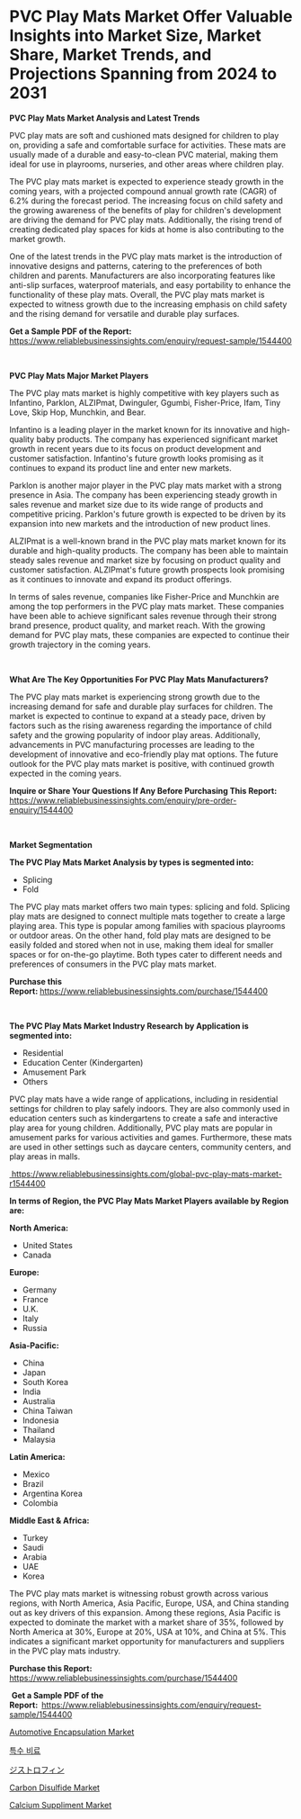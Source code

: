 <p><h1>PVC Play Mats Market Offer Valuable Insights into Market Size, Market Share, Market Trends, and Projections Spanning from 2024 to 2031</h1></p><p><strong>PVC Play Mats Market Analysis and Latest Trends</strong></p>
<p><p>PVC play mats are soft and cushioned mats designed for children to play on, providing a safe and comfortable surface for activities. These mats are usually made of a durable and easy-to-clean PVC material, making them ideal for use in playrooms, nurseries, and other areas where children play.</p><p>The PVC play mats market is expected to experience steady growth in the coming years, with a projected compound annual growth rate (CAGR) of 6.2% during the forecast period. The increasing focus on child safety and the growing awareness of the benefits of play for children's development are driving the demand for PVC play mats. Additionally, the rising trend of creating dedicated play spaces for kids at home is also contributing to the market growth.</p><p>One of the latest trends in the PVC play mats market is the introduction of innovative designs and patterns, catering to the preferences of both children and parents. Manufacturers are also incorporating features like anti-slip surfaces, waterproof materials, and easy portability to enhance the functionality of these play mats. Overall, the PVC play mats market is expected to witness growth due to the increasing emphasis on child safety and the rising demand for versatile and durable play surfaces.</p></p>
<p><strong>Get a Sample PDF of the Report:&nbsp;</strong> <a href="https://www.reliablebusinessinsights.com/enquiry/request-sample/1544400">https://www.reliablebusinessinsights.com/enquiry/request-sample/1544400</a></p>
<p>&nbsp;</p>
<p><strong>PVC Play Mats Major Market Players</strong></p>
<p><p>The PVC play mats market is highly competitive with key players such as Infantino, Parklon, ALZIPmat, Dwinguler, Ggumbi, Fisher-Price, Ifam, Tiny Love, Skip Hop, Munchkin, and Bear. </p><p>Infantino is a leading player in the market known for its innovative and high-quality baby products. The company has experienced significant market growth in recent years due to its focus on product development and customer satisfaction. Infantino's future growth looks promising as it continues to expand its product line and enter new markets.</p><p>Parklon is another major player in the PVC play mats market with a strong presence in Asia. The company has been experiencing steady growth in sales revenue and market size due to its wide range of products and competitive pricing. Parklon's future growth is expected to be driven by its expansion into new markets and the introduction of new product lines.</p><p>ALZIPmat is a well-known brand in the PVC play mats market known for its durable and high-quality products. The company has been able to maintain steady sales revenue and market size by focusing on product quality and customer satisfaction. ALZIPmat's future growth prospects look promising as it continues to innovate and expand its product offerings.</p><p>In terms of sales revenue, companies like Fisher-Price and Munchkin are among the top performers in the PVC play mats market. These companies have been able to achieve significant sales revenue through their strong brand presence, product quality, and market reach. With the growing demand for PVC play mats, these companies are expected to continue their growth trajectory in the coming years.</p></p>
<p>&nbsp;</p>
<p><strong>What Are The Key Opportunities For PVC Play Mats Manufacturers?</strong></p>
<p><p>The PVC play mats market is experiencing strong growth due to the increasing demand for safe and durable play surfaces for children. The market is expected to continue to expand at a steady pace, driven by factors such as the rising awareness regarding the importance of child safety and the growing popularity of indoor play areas. Additionally, advancements in PVC manufacturing processes are leading to the development of innovative and eco-friendly play mat options. The future outlook for the PVC play mats market is positive, with continued growth expected in the coming years.</p></p>
<p><strong>Inquire or Share Your Questions If Any Before Purchasing This Report:</strong> <a href="https://www.reliablebusinessinsights.com/enquiry/pre-order-enquiry/1544400">https://www.reliablebusinessinsights.com/enquiry/pre-order-enquiry/1544400</a></p>
<p>&nbsp;</p>
<p><strong>Market Segmentation</strong></p>
<p><strong>The PVC Play Mats Market Analysis by types is segmented into:</strong></p>
<p><ul><li>Splicing</li><li>Fold</li></ul></p>
<p><p>The PVC play mats market offers two main types: splicing and fold. Splicing play mats are designed to connect multiple mats together to create a large playing area. This type is popular among families with spacious playrooms or outdoor areas. On the other hand, fold play mats are designed to be easily folded and stored when not in use, making them ideal for smaller spaces or for on-the-go playtime. Both types cater to different needs and preferences of consumers in the PVC play mats market.</p></p>
<p><strong>Purchase this Report:&nbsp;</strong><a href="https://www.reliablebusinessinsights.com/purchase/1544400">https://www.reliablebusinessinsights.com/purchase/1544400</a></p>
<p>&nbsp;</p>
<p><strong>The PVC Play Mats Market Industry Research by Application is segmented into:</strong></p>
<p><ul><li>Residential</li><li>Education Center (Kindergarten)</li><li>Amusement Park</li><li>Others</li></ul></p>
<p><p>PVC play mats have a wide range of applications, including in residential settings for children to play safely indoors. They are also commonly used in education centers such as kindergartens to create a safe and interactive play area for young children. Additionally, PVC play mats are popular in amusement parks for various activities and games. Furthermore, these mats are used in other settings such as daycare centers, community centers, and play areas in malls.</p></p>
<p><a href="https://www.reliablebusinessinsights.com/global-pvc-play-mats-market-r1544400">&nbsp;https://www.reliablebusinessinsights.com/global-pvc-play-mats-market-r1544400</a></p>
<p><strong>In terms of Region, the PVC Play Mats Market Players available by Region are:</strong></p>
<p>
    <p> <strong> North America: </strong>
        <ul>
            <li>United States</li>
            <li>Canada</li>
        </ul>
        </p> 
    <p> <strong> Europe: </strong>
        <ul>
            <li>Germany</li>
            <li>France</li>
            <li>U.K.</li>
            <li>Italy</li>
            <li>Russia</li>
        </ul>
        </p> 
    <p> <strong> Asia-Pacific: </strong>
        <ul>
            <li>China</li>
            <li>Japan</li>
            <li>South Korea</li>
            <li>India</li>
            <li>Australia</li>
            <li>China Taiwan</li>
            <li>Indonesia</li>
            <li>Thailand</li>
            <li>Malaysia</li>
        </ul>
        </p> 
    <p> <strong> Latin America: </strong>
        <ul>
            <li>Mexico</li>
            <li>Brazil</li>
            <li>Argentina Korea</li>
            <li>Colombia</li>
        </ul>
        </p> 
    <p> <strong> Middle East & Africa: </strong>
        <ul>
            <li>Turkey</li>
            <li>Saudi</li>
            <li>Arabia</li>
            <li>UAE</li>
            <li>Korea</li>
        </ul>
    </p>
    </p>
<p><p>The PVC play mats market is witnessing robust growth across various regions, with North America, Asia Pacific, Europe, USA, and China standing out as key drivers of this expansion. Among these regions, Asia Pacific is expected to dominate the market with a market share of 35%, followed by North America at 30%, Europe at 20%, USA at 10%, and China at 5%. This indicates a significant market opportunity for manufacturers and suppliers in the PVC play mats industry.</p></p>
<p><strong>Purchase this Report: </strong><a href="https://www.reliablebusinessinsights.com/purchase/1544400">https://www.reliablebusinessinsights.com/purchase/1544400</a></p>
<p>&nbsp;<strong>Get a Sample PDF of the Report:&nbsp;&nbsp;</strong><a href="https://www.reliablebusinessinsights.com/enquiry/request-sample/1544400">https://www.reliablebusinessinsights.com/enquiry/request-sample/1544400</a></p>
<p><strong></strong></p>
<p><p><a href="https://github.com/julian6Skinner/Market-Research-Report-List-1/blob/main/automotive-encapsulation-market.md">Automotive Encapsulation Market</a></p><p><a href="https://github.com/laholand/Market-Research-Report-List-5/blob/main/795868510935.md">특수 비료</a></p><p><a href="https://github.com/mohamedbakry57/Market-Research-Report-List-5/blob/main/43978196288.md">ジストロフィン</a></p><p><a href="https://medium.com/@chloeconn57/global-carbon-disulfide-market-focus-on-product-type-natural-gas-method-carbon-disulfide-coke-ea592696c04d">Carbon Disulfide Market</a></p><p><a href="https://issuu.com/reportprime-2/docs/calcium-suppliment-market-size-2030.pptx">Calcium Suppliment Market</a></p></p>